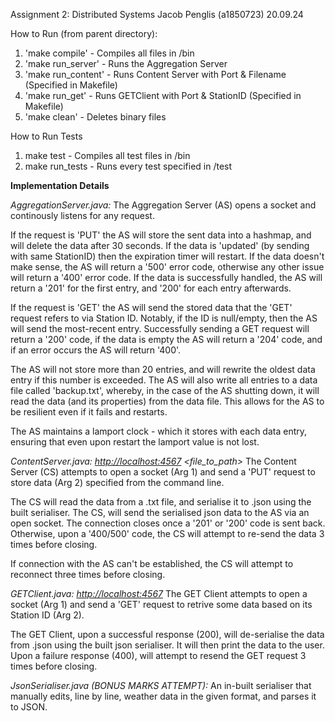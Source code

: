 Assignment 2: Distributed Systems
Jacob Penglis (a1850723)
20.09.24

How to Run (from parent directory):
1. 'make compile'       - Compiles all files in /bin
2. 'make run_server'    - Runs the Aggregation Server
3. 'make run_content'   - Runs Content Server with Port & Filename (Specified in Makefile)
4. 'make run_get'       - Runs GETClient with Port & StationID (Specified in Makefile)
5. 'make clean'         - Deletes binary files

How to Run Tests
1. make test            - Compiles all test files in /bin
2. make run_tests       - Runs every test specified in /test


**Implementation Details**


*AggregationServer.java:*
The Aggregation Server (AS) opens a socket and continously listens for any request. 

If the request is 'PUT' the AS will store the sent data into a hashmap, and will delete the data after 30 seconds. If the data is 'updated' (by sending with same StationID) then the expiration timer will restart. If the data doesn't make sense, the AS will return a '500' error code, otherwise any other issue will return a '400' error code. If the data is successfully handled, the AS will return a '201' for the first entry, and '200' for each entry afterwards.

If the request is 'GET' the AS will send the stored data that the 'GET' request refers to via Station ID. Notably, if the ID is null/empty, then the AS will send the most-recent entry. Successfully sending a GET request will return a '200' code, if the data is empty the AS will return a '204' code, and if an error occurs the AS will return '400'.

The AS will not store more than 20 entries, and will rewrite the oldest data entry if this number is exceeded. The AS will also write all entries to a data file called 'backup.txt', whereby, in the case of the AS shutting down, it will read the data (and its properties) from the data file. This allows for the AS to be resilient even if it fails and restarts.

The AS maintains a lamport clock - which it stores with each data entry, ensuring that even upon restart the lamport value is not lost.


*ContentServer.java: <http://localhost:4567> <file_to_path>*
The Content Server (CS) attempts to open a socket (Arg 1) and send a 'PUT' request to store data (Arg 2) specified from the command line.

The CS will read the data from a .txt file, and serialise it to .json using the built serialiser. The CS, will send the serialised json data to the AS via an open socket. The connection closes once a '201' or '200' code is sent back. Otherwise, upon a '400/500' code, the CS will attempt to re-send the data 3 times before closing.

If connection with the AS can't be established, the CS will attempt to reconnect three times before closing.


*GETClient.java: <http://localhost:4567> <Station ID>*
The GET Client attempts to open a socket (Arg 1) and send a 'GET' request to retrive some data based on its Station ID (Arg 2).

The GET Client, upon a successful response (200), will de-serialise the data from .json using the built json serialiser. It will then print the data to the user. Upon a failure response (400), will attempt to resend the GET request 3 times before closing. 


*JsonSerialiser.java (BONUS MARKS ATTEMPT):*
An in-built serialiser that manually edits, line by line, weather data in the given format, and parses it to JSON. 